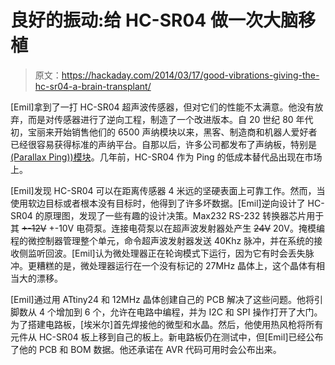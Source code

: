 # 良好的振动:给 HC-SR04 做一次大脑移植

> 原文：<https://hackaday.com/2014/03/17/good-vibrations-giving-the-hc-sr04-a-brain-transplant/>

[Emil]拿到了一打 HC-SR04 超声波传感器，但对它们的性能不太满意。他没有放弃，而是对传感器进行了逆向工程，制造了一个改进版本。自 20 世纪 80 年代初，宝丽来开始销售他们的 6500 声纳模块以来，黑客、制造商和机器人爱好者已经很容易获得标准的声纳平台。自那以后，许多公司都发布了声纳板，特别是[(Parallax Ping))模块](http://www.parallax.com/product/28015)。几年前，HC-SR04 作为 Ping 的低成本替代品出现在市场上。

[Emil]发现 HC-SR04 可以在距离传感器 4 米远的坚硬表面上可靠工作。然而，当使用软边目标或者根本没有目标时，他得到了许多坏数据。[Emil]逆向设计了 HC-SR04 的原理图，发现了一些有趣的设计决策。Max232 RS-232 转换器芯片用于其 ~~+-12V~~ +-10V 电荷泵。连接电荷泵以在超声波发射器处产生 ~~24V~~ 20V。掩模编程的微控制器管理整个单元，命令超声波发射器发送 40Khz 脉冲，并在系统的接收侧监听回波。[Emil]认为微处理器正在轮询模式下运行，因为它有时会丢失脉冲。更糟糕的是，微处理器运行在一个没有标记的 27MHz 晶体上，这个晶体有相当大的漂移。

[Emil]通过用 ATtiny24 和 12MHz 晶体创建自己的 PCB 解决了这些问题。他将引脚数从 4 个增加到 6 个，允许在电路中编程，并为 I2C 和 SPI 操作打开了大门。为了搭建电路板，[埃米尔]首先焊接他的微型和水晶。然后，他使用热风枪将所有元件从 HC-SR04 板上移到自己的板上。新电路板仍在测试中，但[Emil]已经公布了他的 PCB 和 BOM 数据。他还承诺在 AVR 代码可用时会公布出来。